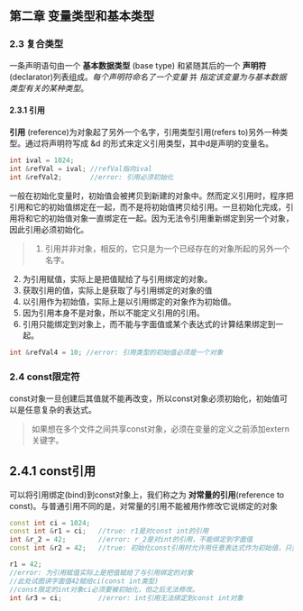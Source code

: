 ## 第二章 变量类型和基本类型
### 2.3 复合类型
一条声明语句由一个 **基本数据类型** (base type) 和紧随其后的一个 **声明符** (declarator)列表组成。*每个声明符命名了一个变量* 并 *指定该变量为与基本数据类型有关的某种类型*。
#### 2.3.1 引用
**引用** (reference)为对象起了另外一个名字，引用类型引用(refers to)另外一种类型。通过将声明符写成 &d 的形式来定义引用类型，其中d是声明的变量名。
```C++
int ival = 1024;    
int &refVal = ival; //refVal指向ival
int &refVal2;       //error: 引用必须初始化
```
一般在初始化变量时，初始值会被拷贝到新建的对象中。然而定义引用时，程序把引用和它的初始值绑定在一起，而不是将初始值拷贝给引用。一旦初始化完成，引用将和它的初始值对象一直绑定在一起。因为无法令引用重新绑定到另一个对象，因此引用必须初始化。

> 1. 引用并非对象，相反的，它只是为一个已经存在的对象所起的另外一个名字。
2. 为引用赋值，实际上是把值赋给了与引用绑定的对象。
3. 获取引用的值，实际上是获取了与引用绑定的对象的值
4. 以引用作为初始值，实际上是以引用绑定的对象作为初始值。
5. 因为引用本身不是对象，所以不能定义引用的引用。
6. 引用只能绑定到对象上，而不能与字面值或某个表达式的计算结果绑定到一起。

```C++
int &refVal4 = 10; //error: 引用类型的初始值必须是一个对象
```
### 2.4 const限定符
const对象一旦创建后其值就不能再改变，所以const对象必须初始化，初始值可以是任意复杂的表达式。

> 如果想在多个文件之间共享const对象，必须在变量的定义之前添加extern关键字。

## 2.4.1 const引用
可以将引用绑定(bind)到const对象上，我们称之为 **对常量的引用**(reference to const)。与普通引用不同的是，对常量的引用不能被用作修改它说绑定的对象
```C++
const int ci = 1024;
const int &r1 = ci;   //true: r1是对const int的引用
int &r_2 = 42;        //error: r_2是对int的引用，不能绑定到字面值
const int &r2 = 42;   //true: 初始化const引用时允许用任意表达式作为初始值，只要该表达式的结果能转换成引用的类型即可。

r1 = 42;              
//error: 为引用赋值实际上是把值赋给了与引用绑定的对象
//此处试图讲字面值42赋给ci(const int类型)
//const限定的int对象ci必须要被初始化，但之后无法修改。
int &r3 = ci;         //error: int引用无法绑定到const int对象
```
